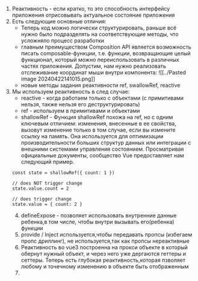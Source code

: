 1. Реактивность - если кратко, то это способность интерфейсу приложения отрисовывать актуальное состояние приложения
2. Есть следующие основные отличия:
	-  Теперь код можно логически структурировать, раньше всё нужно было подразделять на соответствующие методы, что усложняло процесс разработки
	-  главным преимуществом Composition API является возможность писать composable-функции, т.е. функции, возвращающие целый функционал, который можно переиспользовать в различных частях приложения. Допустим, нам нужно реализовать отслеживание координат мыши внутри компонента:
	![[../Pasted image 20240422141015.png]]
	- новые методы задания реактивности ref, swallowRef, reactive
3.  Мы используем реактивность в след случае:
	- reactive - когда работаем только с объектами (с примитивами нельзя, также нельзя его деструктурировать)
	- ref - используем в примитивами и объектами
	- shallowRef - Функция shallowRef похожа на ref, но с одним ключевым отличием: изменения, внесенные в ее свойства, вызовут изменение только в том случае, если вы измените ссылку на память. Она используется для оптимизации производительности больших структур данных или интеграции с внешними системами управления состоянием. Просматривая официальные документы, сообщество Vue предоставляет нам следующий пример.
	```JS
	const state = shallowRef({ count: 1 })
	
	// does NOT trigger change
	state.value.count = 2
	
	// does trigger change
	state.value = { count: 2 }
	```
	4. defineExpose - позволяет использовать внутренние данные ребенка,в том числе, чтобы внутри вызывать его(ребенка) функции
	5.  provide / Inject используется,чтобы передавать пропсы (избегаем пропс дриллинг), не используется,так как пропсы нереактивные
	6. Реактивность во vue3 построенна на прокси объекте в который обернут нужный объект, и через него уже дергаются геттеры и сеттеры. Теперь есть глубокая реактивность,которая пзволяет любому и точечному изменению в объекте быть отображенным
	7. 